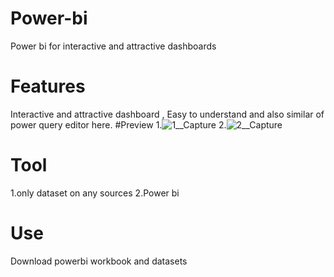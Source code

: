 # Power-bi
Power bi for interactive and attractive dashboards
# Features
Interactive and attractive dashboard ,
Easy to understand and also similar of power query editor here.
#Preview
1.![1__Capture](https://github.com/user-attachments/assets/49a182f4-8f51-4501-aef3-03f58701b571)
2.![2__Capture](https://github.com/user-attachments/assets/63768a53-6346-4908-b1c0-5fe79bd82346)

# Tool
1.only dataset on any sources
2.Power bi
# Use
Download powerbi workbook and datasets


